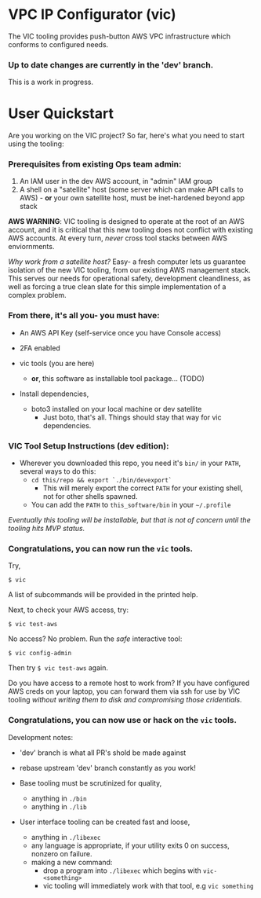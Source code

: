 # VPC IP Configurator (vic)
The VIC tooling provides push-button AWS VPC infrastructure which conforms to configured needs.

### Up to date changes are currently in the 'dev' branch.

This is a work in progress.

# User Quickstart

Are you working on the VIC project?  So far, here's what you need to start using the tooling:

### Prerequisites from existing Ops team admin:

  1. An IAM user in the dev AWS account, in "admin" IAM group
  1. A shell on a "satellite" host (some server which can make API calls to AWS)
    - **or** your own satellite host, must be inet-hardened beyond app stack

**AWS WARNING**: VIC tooling is designed to operate at the root of an AWS account, and it is critical that this new tooling does not conflict with existing AWS accounts.  At every turn, *never* cross tool stacks between AWS enviornments.


*Why work from a satellite host?*  Easy- a fresh computer lets us guarantee isolation of the new VIC tooling, from our existing AWS management stack.  This serves our needs for operational safety, development cleandliness, as well as forcing a true clean slate for this simple implementation of a complex problem.


### From there, it's all you- you must have:

  - An AWS API Key (self-service once you have Console access)
  - 2FA enabled

  - vic tools (you are here)
    - **or**, this software as installable tool package... (TODO)
  - Install dependencies,
    - boto3 installed on your local machine or dev satellite
      - Just boto, that's all.  Things should stay that way for vic dependencies.

### VIC Tool Setup Instructions (dev edition):

  - Wherever you downloaded this repo, you need it's `bin/` in your `PATH`, several ways to do this:
    - `` cd this/repo && export `./bin/devexport` ``
      - This will merely export the correct `PATH` for your existing shell, not for other shells spawned.
    - You can add the `PATH` to `this_software/bin` in your `~/.profile`

*Eventually this tooling will be installable, but that is not of concern until the tooling hits MVP status.*


### Congratulations, you can now run the `vic` tools.

Try,

`$ vic`

A list of subcommands will be provided in the printed help.

Next, to check your AWS access, try:

`$ vic test-aws`

No access?  No problem.  Run the *safe* interactive tool:

`$ vic config-admin`

Then try `$ vic test-aws` again.

Do you have access to a remote host to work from?  If you have configured AWS creds on your laptop, you can forward them via ssh for use by VIC tooling *without writing them to disk and compromising those cridentials*.

### Congratulations, you can now use or hack on the `vic` tools.

Development notes:

  - 'dev' branch is what all PR's shold be made against
  - rebase upstream 'dev' branch constantly as you work!

  - Base tooling must be scrutinized for quality,
    - anything in `./bin`
    - anything in `./lib`

  - User interface tooling can be created fast and loose,
    - anything in `./libexec`
    - any language is appropriate, if your utility exits 0 on success, nonzero on failure.
    - making a new command:
      - drop a program into `./libexec` which begins with `vic-<something>`
      - vic tooling will immediately work with that tool, e.g `vic something`


